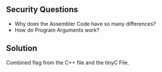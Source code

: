 ## Security Questions
- Why does the Assembler Code have so many differences?
- How do Program Arguments work?

## Solution
Combined flag from the C++ file and the tinyC File.